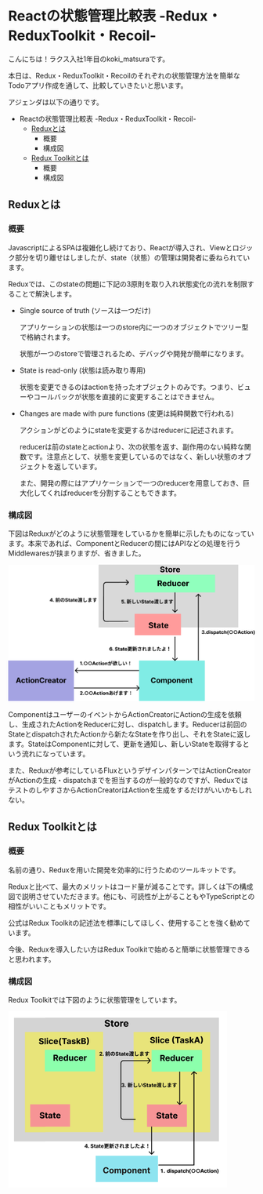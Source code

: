 # Reactの状態管理比較表 -Redux・ReduxToolkit・Recoil-

こんにちは！ラクス入社1年目のkoki_matsuraです。

本日は、Redux・ReduxToolkit・Recoilのそれぞれの状態管理方法を簡単なTodoアプリ作成を通して、比較していきたいと思います。

アジェンダは以下の通りです。

- Reactの状態管理比較表 -Redux・ReduxToolkit・Recoil-
  - [Reduxとは](#reduxとは)
    - 概要
    - 構成図
  - [Redux Toolkitとは](#redux-toolkitとは)
    - 概要
    - 構成図
## Reduxとは
### 概要
JavascriptによるSPAは複雑化し続けており、Reactが導入され、Viewとロジック部分を切り離せはしましたが、state（状態）の管理は開発者に委ねられています。

Reduxでは、このstateの問題に下記の3原則を取り入れ状態変化の流れを制限することで解決します。

- Single source of truth (ソースは一つだけ)
  
  アプリケーションの状態は一つのstore内に一つのオブジェクトでツリー型で格納されます。

  状態が一つのstoreで管理されるため、デバッグや開発が簡単になります。

- State is read-only (状態は読み取り専用)

  状態を変更できるのはactionを持ったオブジェクトのみです。つまり、ビューやコールバックが状態を直接的に変更することはできません。

- Changes are made with pure functions (変更は純粋関数で行われる)
  
  アクションがどのようにstateを変更するかはreducerに記述されます。

  reducerは前のstateとactionより、次の状態を返す、副作用のない純粋な関数です。注意点として、状態を変更しているのではなく、新しい状態のオブジェクトを返しています。

  また、開発の際にはアプリケーションで一つのreducerを用意しておき、巨大化してくればreducerを分割することもできます。

### 構成図
  下図はReduxがどのように状態管理をしているかを簡単に示したものになっています。本来であれば、ComponentとReducerの間にはAPIなどの処理を行うMiddlewaresが挟まりますが、省きました。
  
  ![Redux構成図](blogimage/Redux構成図.png)

  ComponentはユーザーのイベントからActionCreatorにActionの生成を依頼し、生成されたActionをReducerに対し、dispatchします。Reducerは前回のStateとdispatchされたActionから新たなStateを作り出し、それをStateに返します。StateはComponentに対して、更新を通知し、新しいStateを取得するという流れになっています。

  また、Reduxが参考にしているFluxというデザインパターンではActionCreatorがActionの生成・dispatchまでを担当するのが一般的なのですが、ReduxではテストのしやすさからActionCreatorはActionを生成をするだけがいいかもしれない。

## Redux Toolkitとは

### 概要
名前の通り、Reduxを用いた開発を効率的に行うためのツールキットです。

Reduxと比べて、最大のメリットはコード量が減ることです。詳しくは下の構成図で説明させていただきます。他にも、可読性が上がることもやTypeScriptとの相性がいいこともメリットです。

公式はRedux Toolkitの記述法を標準にしてほしく、使用することを強く勧めています。

今後、Reduxを導入したい方はRedux Toolkitで始めると簡単に状態管理できると思われます。

### 構成図
Redux Toolkitでは下図のように状態管理をしています。

![ReduxToolkitの構成図](blogimage/reduxtoolkit構成図.png)
